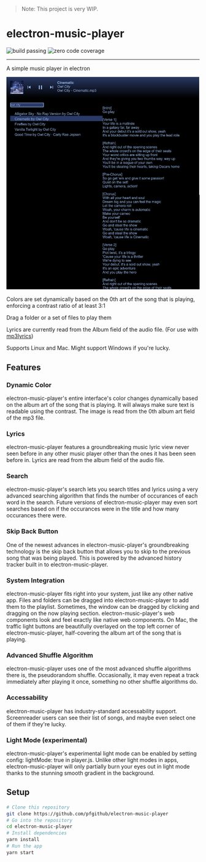 > Note: This project is very WIP.

# electron-music-player

![build passing](https://img.shields.io/badge/build-passing-green.svg) ![zero code coverage](https://img.shields.io/badge/coverage-0%25-red.svg)

---

A simple music player in electron


![screenshot](.github/demo-2019-06-30_21-51.png)

Colors are set dynamically based on the 0th art of the song that is playing, enforcing a contrast ratio of at least 3:1

Drag a folder or a set of files to play them

Lyrics are currently read from the Album field of the audio file. (For use with [mp3lyrics](https://github.com/pfgithub/mp3lyrics))

Supports Linux and Mac. Might support Windows if you're lucky.

## Features

### Dynamic Color

electron-music-player's entire interface's color changes dynamically based on the album art of the song that is playing. It will always make sure text is readable using the contrast. The image is read from the 0th album art field of the mp3 file.

### Lyrics

electron-music-player features a groundbreaking music lyric view never seen before in any other music player other than the ones it has been seen before in. Lyrics are read from the album field of the audio file.

### Search

electron-music-player's search lets you search titles and lyrics using a very advanced searching algorithm that finds the number of occurances of each word in the search. Future versions of electron-music-player may even sort searches based on if the occurances were in the title and how many occurances there were.

### Skip Back Button

One of the newest advances in electron-music-player's groundbreaking technology is the skip back button that allows you to skip to the previous song that was being played. This is powered by the advanced history tracker built in to electron-music-player.

### System Integration

electron-music-player fits right into your system, just like any other native app. Files and folders can be dragged into electron-music-player to add them to the playlist. Sometimes, the window can be dragged by clicking and dragging on the now playing section. electron-music-player's web components look and feel exactly like native web components. On Mac, the traffic light buttons are beautifully overlayed on the top left corner of electron-music-player, half-covering the album art of the song that is playing.

### Advanced Shuffle Algorithm

electron-music-player uses one of the most advanced shuffle algorithms there is, the pseudorandom shuffle. Occasionally, it may even repeat a track immediately after playing it once, something no other shuffle algorithms do.

### Accessability

electron-music-player has industry-standard accessability support. Screenreader users can see their list of songs, and maybe even select one of them if they're lucky.

### Light Mode (experimental)

electron-music-player's experimental light mode can be enabled by setting config: lightMode: true in player.js. Unlike other light modes in apps, electron-music-player will only partially burn your eyes out in light mode thanks to the stunning smooth gradient in the background.

## Setup

```bash
# Clone this repository
git clone https://github.com/pfgithub/electron-music-player
# Go into the repository
cd electron-music-player
# Install dependencies
yarn install
# Run the app
yarn start
```
